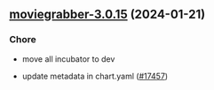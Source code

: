 

## [moviegrabber-3.0.15](https://github.com/truecharts/charts/compare/moviegrabber-3.0.14...moviegrabber-3.0.15) (2024-01-21)

### Chore



- move all incubator to dev

- update metadata in chart.yaml ([#17457](https://github.com/truecharts/charts/issues/17457))